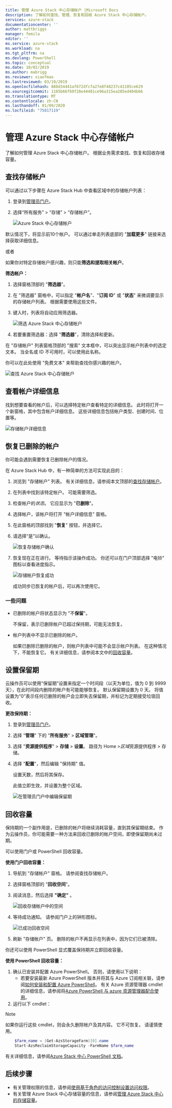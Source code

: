 ```yaml
---
title: 管理 Azure Stack 中心存储帐户 |Microsoft Docs
description: 了解如何查找、管理、恢复和回收 Azure Stack 中心存储帐户。
services: azure-stack
documentationcenter: ''
author: mattbriggs
manager: femila
editor: ''
ms.service: azure-stack
ms.workload: na
ms.tgt_pltfrm: na
ms.devlang: PowerShell
ms.topic: conceptual
ms.date: 10/02/2019
ms.author: mabrigg
ms.reviewer: xiaofmao
ms.lastreviewed: 03/19/2019
ms.openlocfilehash: 888d34441af672dfcfa27e8f48237c41105ce629
ms.sourcegitcommit: 1185b66f69f28e44481ce96a315ea285ed404b66
ms.translationtype: MT
ms.contentlocale: zh-CN
ms.lasthandoff: 01/09/2020
ms.locfileid: "75817119"
---
```

# <a name="manage-azure-stack-hub-storage-accounts"></a>管理 Azure Stack 中心存储帐户

了解如何管理 Azure Stack 中心存储帐户。 根据业务需求查找、恢复和回收存储容量。

## <a name="find-a-storage-account"></a>查找存储帐户

可以通过以下步骤在 Azure Stack Hub 中查看区域中的存储帐户列表：

1. 登录到[管理员门户](https://adminportal.local.azurestack.external)。

2. 选择“所有服务” > “存储” > “存储帐户”。

   ![Azure Stack 中心存储帐户](media/azure-stack-manage-storage-accounts/image4.png)

默认情况下，将显示前10个帐户。 可以通过单击列表底部的 "**加载更多**" 链接来选择获取详细信息。

或者

如果你对特定存储帐户感兴趣，则只能**筛选和提取相关帐户**。

**筛选帐户：**

1. 选择窗格顶部的 "**筛选器**"。
2. 在 "筛选器" 窗格中，可以指定 "**帐户名**"、"**订阅 ID**" 或 "**状态**" 来微调要显示的存储帐户列表。 根据需要使用这些文件。
3. 键入时，列表将自动应用筛选器。

    ![筛选 Azure Stack 中心存储帐户](media/azure-stack-manage-storage-accounts/image5.png)

4. 若要重置筛选器：选择 "**筛选器**"，清除选择和更新。

在 "存储帐户" 列表窗格顶部的 "搜索" 文本框中，可以突出显示帐户列表中的选定文本。 当全名或 ID 不可用时，可以使用此名称。

你可以在此处使用 "免费文本" 来帮助查找你感兴趣的帐户。

![查找 Azure Stack 中心存储帐户](media/azure-stack-manage-storage-accounts/image6.png)

## <a name="look-at-account-details"></a>查看帐户详细信息
找到想要查看的帐户后，可以选择特定帐户查看特定的详细信息。 此时将打开一个新窗格，其中包含帐户详细信息。 这些详细信息包括帐户类型、创建时间、位置等。

![存储帐户详细信息](media/azure-stack-manage-storage-accounts/image7.png)

## <a name="recover-a-deleted-account"></a>恢复已删除的帐户
你可能会遇到需要恢复已删除帐户的情况。

在 Azure Stack Hub 中，有一种简单的方法可实现此目的：

1. 浏览到 "存储帐户" 列表。 有关详细信息，请参阅本文顶部的[查找存储帐户](azure-stack-manage-storage-accounts.md)。
2. 在列表中找到该特定帐户。 可能需要筛选。
3. 检查帐户的*状态*。 它应显示为 "**已删除**"。
4. 选择帐户，该帐户将打开 "帐户详细信息" 窗格。
5. 在此窗格的顶部找到 "**恢复**" 按钮，并选择它。
6. 请选择“是”以确认。

   ![恢复存储帐户确认](media/azure-stack-manage-storage-accounts/image8.png)

7. 恢复现在正在进行。 等待指示该操作成功。 你还可以在门户顶部选择 "电铃" 图标以查看进度指示。

   ![存储帐户恢复成功](media/azure-stack-manage-storage-accounts/image9.png)

   成功同步已恢复的帐户后，可以再次使用它。

### <a name="some-gotchas"></a>一些问题
* 已删除的帐户将状态显示为 "不**保留**"。
  
  不保留，表示已删除帐户已超过保持期，可能无法恢复。

* 帐户列表中不显示已删除的帐户。
  
  如果已删除已删除的帐户，则帐户列表中可能不会显示帐户列表。 在这种情况下，不能恢复它。 有关详细信息，请参阅本文中的[回收容量](#reclaim)。

## <a name="set-the-retention-period"></a>设置保留期
云操作员可以使用“保留期”设置来指定一个时间段（以天为单位，值为 0 到 9999 天），在此时间段内删除的帐户有可能能够恢复。 默认保留期设置为 0 天。 将值设置为“0”表示任何已删除的帐户会立即失去保留期，并标记为定期接受垃圾回收。

**更改保持期：**

1. 登录到[管理员门户](https://adminportal.local.azurestack.external)。
2. 选择 "**管理**" 下的 "**所有服务**" > **区域管理**"。
3. 选择 "**资源提供程序**" > **存储** > **设置**。 路径为 Home >*区域*资源提供程序 > 存储。
4. 选择 "**配置**"，然后编辑 "保持期" 值。

   设置天数，然后将其保存。

   此值立即生效，并设置为整个区域。

   ![在管理员门户中编辑保留期](media/azure-stack-manage-storage-accounts/image10.png)

## <a name="reclaim"></a>回收容量
保持期的一个副作用是，已删除的帐户将继续消耗容量，直到其保留期结束。 作为云操作员，你可能需要一种方法来回收已删除的帐户空间，即使保留期尚未过期。

可以使用门户或 PowerShell 回收容量。

**使用门户回收容量：**
1. 导航到 "存储帐户" 窗格。 请参阅查找存储帐户。
2. 选择窗格顶部的 "**回收空间**"。
3. 阅读消息，然后选择 **"确定"** 。

    ![回收存储帐户中的空间](media/azure-stack-manage-storage-accounts/image11.png)

4. 等待成功通知。 请参阅门户上的钟形图标。

    ![已成功回收空间](media/azure-stack-manage-storage-accounts/image12.png)

5. 刷新 "存储帐户" 页。 删除的帐户不再显示在列表中，因为它们已被清除。

你还可以使用 PowerShell 显式覆盖保持期并立即回收容量。

**使用 PowerShell 回收容量：**

1. 确认已安装并配置 Azure PowerShell。 否则，请使用以下说明： 
   * 若要安装最新 Azure PowerShell 版本并将其与 Azure 订阅相关联，请参阅[如何安装和配置 Azure PowerShell](https://azure.microsoft.com/documentation/articles/powershell-install-configure/)。
   有关 Azure 资源管理器 cmdlet 的详细信息，请参阅将[Azure PowerShell 与 azure 资源管理器配合使用](https://go.microsoft.com/fwlink/?LinkId=394767)。
2. 运行以下 cmdlet：

> [!NOTE]  
> 如果你运行这些 cmdlet，则会永久删除帐户及其内容。 它不可恢复。 请谨慎使用。

```powershell  
    $farm_name = (Get-AzsStorageFarm)[0].name
    Start-AzsReclaimStorageCapacity -FarmName $farm_name
```

有关详细信息，请参阅[Azure Stack 中心 PowerShell 文档](https://docs.microsoft.com/powershell/azure/azure-stack/overview)。
 

## <a name="next-steps"></a>后续步骤

 - 有关管理权限的信息，请参阅[使用基于角色的访问控制设置访问权限](azure-stack-manage-permissions.md)。
 - 有关管理 Azure Stack 中心存储容量的信息，请参阅[管理 Azure Stack 中心的存储容量](azure-stack-manage-storage-shares.md)。

